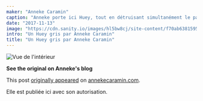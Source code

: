 ```yaml
---
maker: "Anneke Caramin"
caption: "Anneke porte ici Huey, tout en détruisant simultanément le patriarcat en refusant de sourire."
date: "2017-11-13"
image: "https://cdn.sanity.io/images/hl5bw8cj/site-content/f70ab6381595eaff09641462c31b6b20121a1e3a-970x776.jpg"
intro: "Un Huey gris par Anneke Caramin"
title: "Un Huey gris par Anneke Caramin"
---
```


![Vue de l'intérieur](https://posts.freesewing.org/uploads/anneke_huey_facing_8c3874be29.jpg "Vue de l'intérieur")

**See the original on Anneke's blog**

This post [originally appeared](http://www.annekecaramin.com/2017/11/pleasure-dot-loathing-dot-huey-dot.html) on [annekecaramin.com](http://www.annekecaramin.com/).

Elle est publiée ici avec son autorisation.

